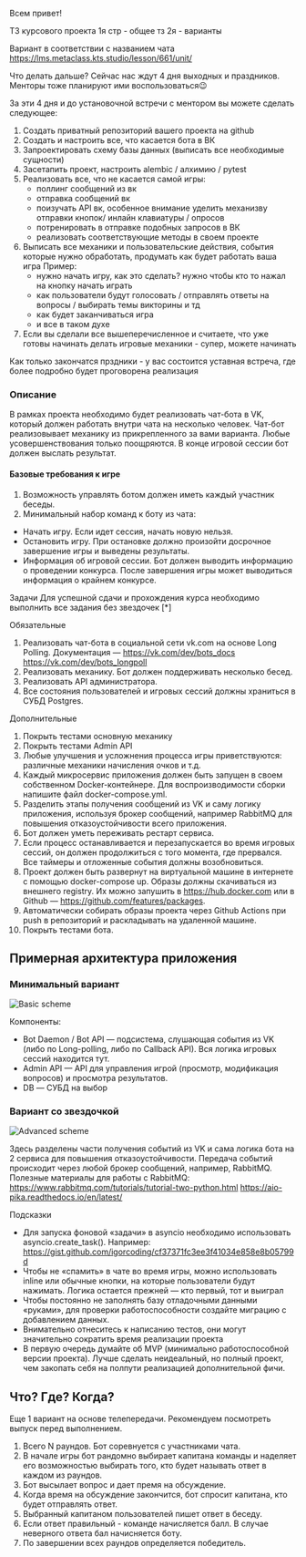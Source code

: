 Всем привет!

ТЗ курсового проекта
1я стр - общее тз
2я - варианты

Вариант в соответствии с названием чата
https://lms.metaclass.kts.studio/lesson/661/unit/

Что делать дальше?
Сейчас нас ждут 4 дня выходных и праздников. Менторы тоже планируют ими воспользоваться😉

За эти 4 дня и до установочной встречи с ментором вы можете сделать следующее:
1) Создать приватный репозиторий вашего проекта на github
2) Создать и настроить все, что касается бота в ВК
3) Запроектировать схему базы данных (выписать все необходимые сущности)
4) Засетапить проект, настроить alembic / алхимию / pytest
5) Реализовать все, что не касается самой игры:
    -  поллинг сообщений из вк
    -  отправка сообщений вк
    -  поизучать API вк, особенное внимание уделить механизву отправки кнопок/ инлайн клавиатуры / опросов
    -  потренировать в отправке подобных запросов в ВК
    -  реализовать соответствующие методы в своем проекте
6) Выписать все механики и пользовательские действия, события которые нужно обработать, продумать как будет работать ваша игра
Пример:
    - нужно начать игру, как это сделать? нужно чтобы кто то нажал на кнопку начать играть
    - как пользователи будут голосовать / отправлять ответы на вопросы / выбирать темы викторины и тд
    - как будет заканчиваться игра
    - и все в таком духе
7) Если вы сделали все вышеперечисленное и считаете, что уже готовы начинать делать игровые механики - супер, можете начинать

Как только закончатся прздники - у вас состоится уставная встреча, где более подробно будет проговорена реализация

### Описание
В рамках проекта  необходимо будет реализовать чат-бота в VK, который должен работать внутри чата на несколько человек. Чат-бот реализовывает механику из прикрепленного за вами варианта. Любые усовершенствования только поощряются. В конце игровой сессии бот должен выслать результат.

#### Базовые требования к игре
1. Возможность управлять ботом должен иметь каждый участник беседы. 
2. Минимальный набор команд к боту из чата:     
  
- Начать игру. Если идет сессия, начать новую нельзя.
- Остановить игру. При остановке должно произойти досрочное завершение игры и выведены результаты.
- Информация об игровой сессии. Бот должен выводить информацию о проведении конкурса. После завершения игры может выводиться информация о крайнем конкурсе.


Задачи
Для успешной сдачи и прохождения курса необходимо выполнить все задания без звездочек [*]

Обязательные

1. Реализовать чат-бота в социальной сети vk.com на основе Long Polling. Документация — https://vk.com/dev/bots_docs https://vk.com/dev/bots_longpoll
2. Реализовать механику. Бот должен поддерживать несколько бесед.
3. Реализовать API администратора.
4. Все состояния пользователей и игровых сессий должны храниться в СУБД Postgres.


Дополнительные

1. Покрыть тестами основную механику
1. Покрыть тестами Admin API
1. Любые улучшения и усложнения процесса игры приветствуются: различные механики начисления очков и т.д.
1. Каждый микросервис приложения должен быть запущен в своем собственном Docker-контейнере. Для воспроизводимости сборки напишите файл docker-compose.yml.
1. Разделить этапы получения сообщений из VK и саму логику приложения, используя брокер сообщений, например RabbitMQ для повышения отказоустойчивости всего приложения.
1. Бот должен уметь переживать рестарт сервиса.
1. Если процесс останавливается и перезапускается во время игровых сессий, он должен продолжиться с того момента, где прервался. Все таймеры и отложенные события должны возобновиться.
1. Проект должен быть развернут на виртуальной машине в интернете с помощью docker-compose up. Образы должны скачиваться из внешнего registry. Их можно запушить в https://hub.docker.com или в Github — https://github.com/features/packages.
1. Автоматически собирать образы проекта через Github Actions при push в репозиторий и раскладывать на удаленной машине.
1. Покрыть тестами бота.


## Примерная архитектура приложения
### Минимальный вариант

![Basic scheme](https://lms-metaclass-prod.hb.bizmrg.com/media/29fc23c8-93d2-4195-91c9-9a3a1ad6cd0d.png)

Компоненты:
- Bot Daemon / Bot API — подсистема, слушающая события из VK (либо по Long-polling, либо по Callback API). Вся логика игровых сессий находится тут.
- Admin API — API для управления игрой (просмотр, модификация вопросов) и просмотра результатов.
- DB — СУБД на выбор


### Вариант со звездочкой
![Advanced scheme](https://lms-metaclass-prod.hb.bizmrg.com/media/69bf3b93-046d-4ae9-8e30-f6385a3e12af.png)


Здесь разделены части получения событий из VK и сама логика бота на 2 сервиса для повышения отказоустойчивости. Передача событий происходит через любой брокер сообщений, например, RabbitMQ.
Полезные материалы для работы с RabbitMQ:
https://www.rabbitmq.com/tutorials/tutorial-two-python.html
https://aio-pika.readthedocs.io/en/latest/

Подсказки
- Для запуска фоновой «задачи» в asyncio необходимо использовать asyncio.create_task().
Например: https://gist.github.com/igorcoding/cf37371fc3ee3f41034e858e8b05799d
- Чтобы не «спамить» в чате во время игры, можно использовать inline или обычные кнопки, на которые пользователи будут нажимать. Логика остается прежней — кто первый, тот и выиграл
- Чтобы постоянно не заполнять базу отладочными данными «руками», для проверки работоспособности создайте миграцию с добавлением данных.
- Внимательно отнеситесь к написанию тестов, они могут значительно сократить время реализации проекта
- В первую очередь думайте об MVP (минимально работоспособной версии проекта). Лучше сделать неидеальный, но полный проект, чем закопать себя на полпути реализацией дополнительной фичи.

## Что? Где? Когда?
Еще 1 вариант на основе телепередачи. Рекомендуем посмотреть выпуск перед выполнением.

1. Всего N раундов. Бот соревнуется с участниками чата.
1. В начале игры бот рандомно выбирает капитана команды и наделяет его возможностью выбирать того, кто будет называть ответ в каждом из раундов.
1. Бот высылает вопрос и дает премя на обсуждение.
1. Когда время на обсуждение закончится, бот спросит капитана, кто будет отправлять ответ.
1. Выбранный капитаном пользователей пишет ответ в беседу.
1. Если ответ правильный - команде начисляется балл. В случае неверного ответа бал начисняется боту.
1. По завершении всех раундов определяется победитель.